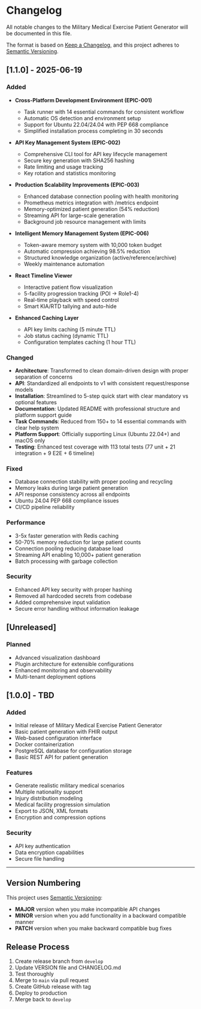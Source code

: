 # Changelog

All notable changes to the Military Medical Exercise Patient Generator will be documented in this file.

The format is based on [Keep a Changelog](https://keepachangelog.com/en/1.0.0/),
and this project adheres to [Semantic Versioning](https://semver.org/spec/v2.0.0.html).

## [1.1.0] - 2025-06-19

### Added
- **Cross-Platform Development Environment (EPIC-001)**
  - Task runner with 14 essential commands for consistent workflow
  - Automatic OS detection and environment setup
  - Support for Ubuntu 22.04/24.04 with PEP 668 compliance
  - Simplified installation process completing in 30 seconds
  
- **API Key Management System (EPIC-002)**  
  - Comprehensive CLI tool for API key lifecycle management
  - Secure key generation with SHA256 hashing
  - Rate limiting and usage tracking
  - Key rotation and statistics monitoring
  
- **Production Scalability Improvements (EPIC-003)**
  - Enhanced database connection pooling with health monitoring
  - Prometheus metrics integration with /metrics endpoint
  - Memory-optimized patient generation (54% reduction)
  - Streaming API for large-scale generation
  - Background job resource management with limits
  
- **Intelligent Memory Management System (EPIC-006)**
  - Token-aware memory system with 10,000 token budget
  - Automatic compression achieving 98.5% reduction
  - Structured knowledge organization (active/reference/archive)
  - Weekly maintenance automation
  
- **React Timeline Viewer**
  - Interactive patient flow visualization
  - 5-facility progression tracking (POI → Role1-4)
  - Real-time playback with speed control
  - Smart KIA/RTD tallying and auto-hide
  
- **Enhanced Caching Layer**
  - API key limits caching (5 minute TTL)
  - Job status caching (dynamic TTL)
  - Configuration templates caching (1 hour TTL)

### Changed
- **Architecture**: Transformed to clean domain-driven design with proper separation of concerns
- **API**: Standardized all endpoints to v1 with consistent request/response models
- **Installation**: Streamlined to 5-step quick start with clear mandatory vs optional features
- **Documentation**: Updated README with professional structure and platform support guide
- **Task Commands**: Reduced from 150+ to 14 essential commands with clear help system
- **Platform Support**: Officially supporting Linux (Ubuntu 22.04+) and macOS only
- **Testing**: Enhanced test coverage with 113 total tests (77 unit + 21 integration + 9 E2E + 6 timeline)

### Fixed
- Database connection stability with proper pooling and recycling
- Memory leaks during large patient generation
- API response consistency across all endpoints
- Ubuntu 24.04 PEP 668 compliance issues
- CI/CD pipeline reliability

### Performance
- 3-5x faster generation with Redis caching
- 50-70% memory reduction for large patient counts
- Connection pooling reducing database load
- Streaming API enabling 10,000+ patient generation
- Batch processing with garbage collection

### Security
- Enhanced API key security with proper hashing
- Removed all hardcoded secrets from codebase
- Added comprehensive input validation
- Secure error handling without information leakage

## [Unreleased]

### Planned
- Advanced visualization dashboard
- Plugin architecture for extensible configurations
- Enhanced monitoring and observability
- Multi-tenant deployment options

## [1.0.0] - TBD

### Added
- Initial release of Military Medical Exercise Patient Generator
- Basic patient generation with FHIR output
- Web-based configuration interface
- Docker containerization
- PostgreSQL database for configuration storage
- Basic REST API for patient generation

### Features
- Generate realistic military medical scenarios
- Multiple nationality support
- Injury distribution modeling
- Medical facility progression simulation
- Export to JSON, XML formats
- Encryption and compression options

### Security
- API key authentication
- Data encryption capabilities
- Secure file handling

---

## Version Numbering

This project uses [Semantic Versioning](https://semver.org/):

- **MAJOR** version when you make incompatible API changes
- **MINOR** version when you add functionality in a backward compatible manner  
- **PATCH** version when you make backward compatible bug fixes

## Release Process

1. Create release branch from `develop`
2. Update VERSION file and CHANGELOG.md
3. Test thoroughly
4. Merge to `main` via pull request
5. Create GitHub release with tag
6. Deploy to production
7. Merge back to `develop`